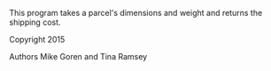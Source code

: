 This program takes a parcel's dimensions and weight and returns the shipping cost.

Copyright 2015 

Authors Mike Goren and Tina Ramsey
